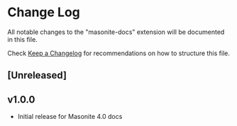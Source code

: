 # Change Log

All notable changes to the "masonite-docs" extension will be documented in this file.

Check [Keep a Changelog](http://keepachangelog.com/) for recommendations on how to structure this file.

## [Unreleased]

## v1.0.0

- Initial release for Masonite 4.0 docs
